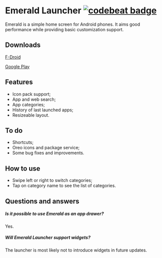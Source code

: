 # Emerald Launcher [![codebeat badge](https://codebeat.co/badges/99f8e462-4277-422f-a077-72769c740a45)](https://codebeat.co/projects/github-com-henridellal-emerald-master)

Emerald is a simple home screen for Android phones. It aims good performance while providing basic customization support.

## Downloads
[F-Droid](https://f-droid.org/packages/ru.henridellal.emerald)

[Google Play](https://play.google.com/store/apps/details?id=ru.henridellal.emerald)

## Features
- Icon pack support;
- App and web search;
- App categories;
- History of last launched apps;
- Resizeable layout.

## To do
- Shortcuts;
- Oreo icons and package service;
- Some bug fixes and improvements.

## How to use
- Swipe left or right to switch categories;
- Tap on category name to see the list of categories.

## Questions and answers
##### Is it possible to use Emerald as an app drawer?
Yes.
##### Will Emerald Launcher support widgets?
The launcher is most likely not to introduce widgets in future updates.